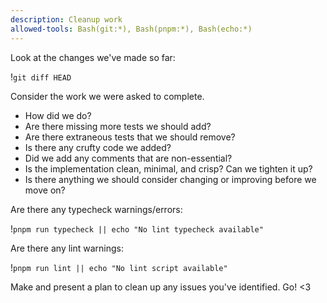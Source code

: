 ```yaml
---
description: Cleanup work
allowed-tools: Bash(git:*), Bash(pnpm:*), Bash(echo:*)
---
```

Look at the changes we've made so far:

!`git diff HEAD`

Consider the work we were asked to complete.

- How did we do?
- Are there missing more tests we should add?
- Are there extraneous tests that we should remove?
- Is there any crufty code we added?
- Did we add any comments that are non-essential?
- Is the implementation clean, minimal, and crisp? Can we tighten it up?
- Is there anything we should consider changing or improving before we move on?

Are there any typecheck warnings/errors:

!`pnpm run typecheck || echo "No lint typecheck available"`

Are there any lint warnings:

!`pnpm run lint || echo "No lint script available"`

Make and present a plan to clean up any issues you've identified. Go! <3
